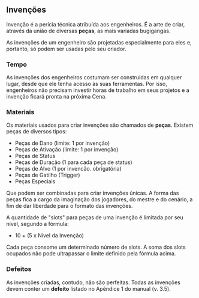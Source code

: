 ## Invenções

Invenção é a perícia técnica atribuída aos engenheiros. É a arte de criar, através da união de diversas **peças**, as mais variadas bugigangas.

As invenções de um engenheiro são projetadas especialmente para eles e, portanto, só podem ser usadas pelo seu criador.

### Tempo

As invenções dos engenheiros costumam ser construídas em qualquer lugar, desde que ele tenha acesso às suas ferramentas. Por isso, engenheiros não precisam investir horas de trabalho em seus projetos e a invenção ficará pronta na próxima Cena.

### Materiais

Os materiais usados para criar invenções são chamados de **peças**. Existem peças de diversos tipos:

* Peças de Dano (limite: 1 por invenção)
* Peças de Ativação (limite: 1 por invenção)
* Peças de Status
* Peças de Duração (1 para cada peça de status)
* Peças de Alvo (1 por invencão. obrigatória)
* Peças de Gatilho (Trigger)
* Peças Especiais

Que podem ser combinadas para criar invenções únicas. A forma das peças fica a cargo da imaginação dos jogadores, do mestre e do cenário, a fim de dar liberdade para o formato das invenções.

A quantidade de "slots" para peças de uma invenção é limitada por seu nível, segundo a fórmula:

* 10 + (5 x Nível da Invenção)

Cada peça consome um determinado número de slots. A soma dos slots ocupados não pode ultrapassar o limite definido pela fórmula acima.

### Defeitos

As invenções criadas, contudo, não são perfeitas. Todas as invenções devem conter um **defeito** listado no Apêndice 1 do manual (v. 3.5).
